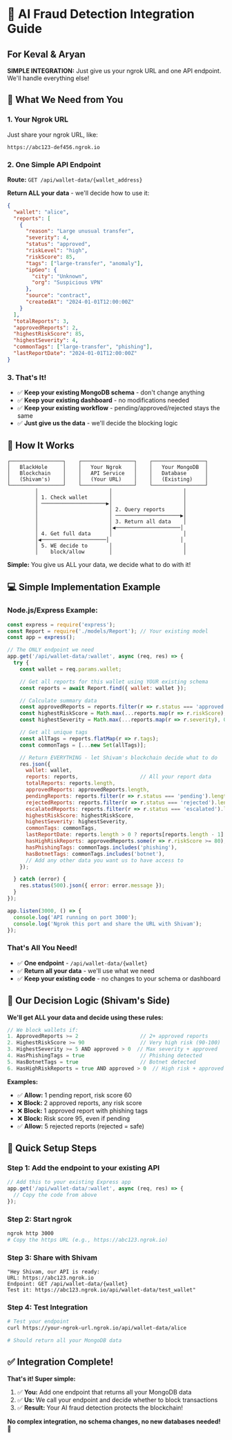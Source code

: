 # 🤖 AI Fraud Detection Integration Guide

## For Keval & Aryan

**SIMPLE INTEGRATION:** Just give us your ngrok URL and one API endpoint. We'll handle everything else!

## 🎯 **What We Need from You**

### **1. Your Ngrok URL**
Just share your ngrok URL, like:
```
https://abc123-def456.ngrok.io
```

### **2. One Simple API Endpoint**
**Route:** `GET /api/wallet-data/{wallet_address}`

**Return ALL your data** - we'll decide how to use it:
```json
{
  "wallet": "alice",
  "reports": [
    {
      "reason": "Large unusual transfer",
      "severity": 4,
      "status": "approved",
      "riskLevel": "high",
      "riskScore": 85,
      "tags": ["large-transfer", "anomaly"],
      "ipGeo": {
        "city": "Unknown",
        "org": "Suspicious VPN"
      },
      "source": "contract",
      "createdAt": "2024-01-01T12:00:00Z"
    }
  ],
  "totalReports": 3,
  "approvedReports": 2,
  "highestRiskScore": 85,
  "highestSeverity": 4,
  "commonTags": ["large-transfer", "phishing"],
  "lastReportDate": "2024-01-01T12:00:00Z"
}
```

### **3. That's It!**
- ✅ **Keep your existing MongoDB schema** - don't change anything
- ✅ **Keep your existing dashboard** - no modifications needed
- ✅ **Keep your existing workflow** - pending/approved/rejected stays the same
- ✅ **Just give us the data** - we'll decide the blocking logic

## 🔗 **How It Works**

```
┌─────────────────┐    ┌─────────────────┐    ┌─────────────────┐
│   BlackHole     │    │   Your Ngrok    │    │   Your MongoDB  │
│   Blockchain    │    │   API Service   │    │   Database      │
│   (Shivam's)    │    │   (Your URL)    │    │   (Existing)    │
└─────────────────┘    └─────────────────┘    └─────────────────┘
         │                       │                       │
         │ 1. Check wallet       │                       │
         │ ─────────────────────▶│                       │
         │                       │ 2. Query reports      │
         │                       │ ─────────────────────▶│
         │                       │ 3. Return all data    │
         │                       │◀─────────────────────│
         │ 4. Get full data      │                       │
         │◀─────────────────────│                       │
         │ 5. WE decide to       │                       │
         │    block/allow        │                       │
```

**Simple:** You give us ALL your data, we decide what to do with it!

## 💻 **Simple Implementation Example**

### **Node.js/Express Example:**
```javascript
const express = require('express');
const Report = require('./models/Report'); // Your existing model
const app = express();

// The ONLY endpoint we need
app.get('/api/wallet-data/:wallet', async (req, res) => {
  try {
    const wallet = req.params.wallet;

    // Get all reports for this wallet using YOUR existing schema
    const reports = await Report.find({ wallet: wallet });

    // Calculate summary data
    const approvedReports = reports.filter(r => r.status === 'approved');
    const highestRiskScore = Math.max(...reports.map(r => r.riskScore), 0);
    const highestSeverity = Math.max(...reports.map(r => r.severity), 0);

    // Get all unique tags
    const allTags = reports.flatMap(r => r.tags);
    const commonTags = [...new Set(allTags)];

    // Return EVERYTHING - let Shivam's blockchain decide what to do
    res.json({
      wallet: wallet,
      reports: reports,                    // All your report data
      totalReports: reports.length,
      approvedReports: approvedReports.length,
      pendingReports: reports.filter(r => r.status === 'pending').length,
      rejectedReports: reports.filter(r => r.status === 'rejected').length,
      escalatedReports: reports.filter(r => r.status === 'escalated').length,
      highestRiskScore: highestRiskScore,
      highestSeverity: highestSeverity,
      commonTags: commonTags,
      lastReportDate: reports.length > 0 ? reports[reports.length - 1].createdAt : null,
      hasHighRiskReports: approvedReports.some(r => r.riskScore >= 80),
      hasPhishingTags: commonTags.includes('phishing'),
      hasBotnetTags: commonTags.includes('botnet'),
      // Add any other data you want us to have access to
    });

  } catch (error) {
    res.status(500).json({ error: error.message });
  }
});

app.listen(3000, () => {
  console.log('API running on port 3000');
  console.log('Ngrok this port and share the URL with Shivam');
});
```

### **That's All You Need!**
- ✅ **One endpoint** - `/api/wallet-data/{wallet}`
- ✅ **Return all your data** - we'll use what we need
- ✅ **Keep your existing code** - no changes to your schema or dashboard

## 🎯 **Our Decision Logic (Shivam's Side)**

**We'll get ALL your data and decide using these rules:**

```go
// We block wallets if:
1. ApprovedReports >= 2                    // 2+ approved reports
2. HighestRiskScore >= 90                  // Very high risk (90-100)
3. HighestSeverity >= 5 AND approved > 0  // Max severity + approved
4. HasPhishingTags = true                  // Phishing detected
5. HasBotnetTags = true                    // Botnet detected
6. HasHighRiskReports = true AND approved > 0  // High risk + approved
```

**Examples:**
- ✅ **Allow:** 1 pending report, risk score 60
- ❌ **Block:** 2 approved reports, any risk score
- ❌ **Block:** 1 approved report with phishing tags
- ❌ **Block:** Risk score 95, even if pending
- ✅ **Allow:** 5 rejected reports (rejected = safe)

## 🚀 **Quick Setup Steps**

### **Step 1: Add the endpoint to your existing API**
```javascript
// Add this to your existing Express app
app.get('/api/wallet-data/:wallet', async (req, res) => {
  // Copy the code from above
});
```

### **Step 2: Start ngrok**
```bash
ngrok http 3000
# Copy the https URL (e.g., https://abc123.ngrok.io)
```

### **Step 3: Share with Shivam**
```
"Hey Shivam, our API is ready:
URL: https://abc123.ngrok.io
Endpoint: GET /api/wallet-data/{wallet}
Test it: https://abc123.ngrok.io/api/wallet-data/test_wallet"
```

### **Step 4: Test Integration**
```bash
# Test your endpoint
curl https://your-ngrok-url.ngrok.io/api/wallet-data/alice

# Should return all your MongoDB data
```

## ✅ **Integration Complete!**

**That's it! Super simple:**

1. ✅ **You:** Add one endpoint that returns all your MongoDB data
2. ✅ **Us:** We call your endpoint and decide whether to block transactions
3. ✅ **Result:** Your AI fraud detection protects the blockchain!

**No complex integration, no schema changes, no new databases needed!** 🚀


